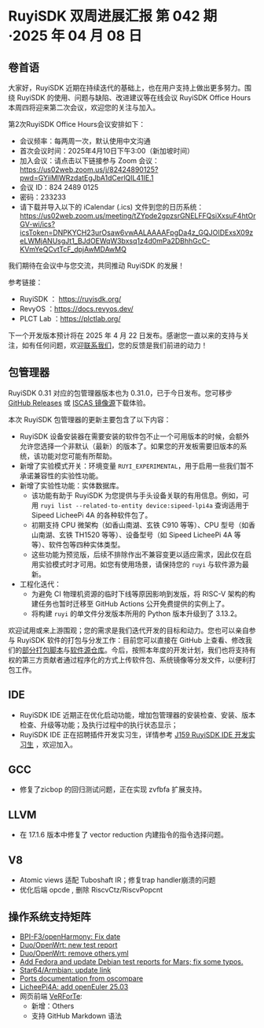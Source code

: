# RuyiSDK 双周进展汇报  第 042 期·2025 年 04 月 08 日

## 卷首语
大家好，RuyiSDK 近期在持续迭代的基础上，也在用户支持上做出更多努力。围绕 RuyiSDK 的使用、问题与缺陷、改进建议等在线会议 RuyiSDK Office Hours 本周四将迎来第二次会议，欢迎您的关注与加入。

第2次RuyiSDK Office Hours会议安排如下：
- 会议频率：每两周一次，默认使用中文沟通 
- 首次会议时间：2025年4月10日下午3:00（新加坡时间） 
- 加入会议：请点击以下链接参与 Zoom 会议：https://us02web.zoom.us/j/82424890125?pwd=GYiiMlWRzdatEgJbA1dCerlQIL41IE.1
- 会议 ID：824 2489 0125
- 密码：233233
- 请下载并导入以下的 iCalendar (.ics) 文件到您的日历系统：
 https://us02web.zoom.us/meeting/tZYpde2gpzsrGNELFFQsiXxsuF4htOrGV-wi/ics?icsToken=DNPKYCH23urOsaw6vwAALAAAAFpgDa4z_GQJOIDExsX09zeLWMjANUsgJt1_BJdOEWqW3bxsq1z4d0mPa2DBhhGcC-KVmYeQCvtTcF_dpjAwMDAwMQ

我们期待在会议中与您交流，共同推动 RuyiSDK 的发展！

参考链接：
- RuyiSDK ： https://ruyisdk.org/
- RevyOS ：https://docs.revyos.dev/  
- PLCT Lab ：https://plctlab.org/

下一个开发版本预计将在 2025 年 4 月 22 日发布。感谢您一直以来的支持与关注，如有任何问题，欢迎[联系我们](https://ruyisdk.org/contact/#%E8%81%94%E7%B3%BB%E6%88%91%E4%BB%AC)，您的反馈是我们前进的动力！

## 包管理器

RuyiSDK 0.31 对应的包管理器版本也为 0.31.0，已于今日发布。您可移步
[GitHub Releases][ruyi-0.31.0-gh] 或 [ISCAS 镜像源][ruyi-0.31.0-iscas]下载体验。

[ruyi-0.31.0-gh]: https://github.com/ruyisdk/ruyi/releases/tag/0.31.0
[ruyi-0.31.0-iscas]: https://mirror.iscas.ac.cn/ruyisdk/ruyi/releases/0.31.0/

本次 RuyiSDK 包管理器的更新主要包含了以下内容：

* RuyiSDK 设备安装器在需要安装的软件包不止一个可用版本的时候，会额外允许您选择一个非默认（最新）的版本了。如果您的开发板需要旧版本的系统，该功能对您可能有所帮助。
* 新增了实验模式开关：环境变量 `RUYI_EXPERIMENTAL`，用于启用一些我们暂不承诺兼容性的实验性功能。
* 新增了实验性功能：实体数据库。
    * 该功能有助于 RuyiSDK 为您提供与手头设备关联的有用信息。例如，可用 `ruyi list --related-to-entity device:sipeed-lpi4a` 查询适用于 Sipeed LicheePi 4A 的各种软件包了。
    * 初期支持 CPU 微架构（如香山南湖、玄铁 C910 等等）、CPU 型号（如香山南湖、玄铁 TH1520 等等）、设备型号（如 Sipeed LicheePi 4A 等等）、软件包等四种实体类型。
    * 这些功能为预览版，后续不排除作出不兼容变更以适应需求，因此仅在启用实验模式时才可用。如您有使用场景，请保持您的 `ruyi` 与软件源为最新。
* 工程化迭代：
    * 为避免 CI 物理机资源的临时下线等原因影响到发版，将 RISC-V 架构的构建任务也暂时迁移至 GitHub Actions 公开免费提供的实例上了。
    * 将构建 `ruyi` 的单文件分发版本所用的 Python 版本升级到了 3.13.2。

欢迎试用或来上游围观；您的需求是我们迭代开发的目标和动力。您也可以亲自参与
RuyiSDK 软件的打包与分发工作：目前您可以直接在 GitHub 上查看、修改我们的[部分打包脚本](https://github.com/ruyisdk/ruyici)与[软件源仓库](https://github.com/ruyisdk/packages-index)。今后，按照本年度的开发计划，我们也将支持有权的第三方贡献者通过程序化的方式上传软件包、系统镜像等分发文件，以便利打包工作。

## IDE
- RuyiSDK IDE 近期正在优化启动功能，增加包管理器的安装检查、安装、版本检查、升级等功能；及执行过程中的执行状态显示；
- RuyiSDK IDE 正在招聘插件开发实习生，详情参考 [J159 RuyiSDK IDE 开发实习生](https://github.com/lazyparser/weloveinterns/blob/master/open-internships.md)  ，欢迎加入。

## GCC
- 修复了zicbop 的回归测试问题，正在实现 zvfbfa 扩展支持。

## LLVM

- 在 17.1.6 版本中修复了 vector reduction 内建指令的指令选择问题。

## V8
- Atomic views 适配 Tuboshaft IR；修复trap handler崩溃的问题
- 优化后端 opcde , 删除 RiscvCtz/RiscvPopcnt

## 操作系统支持矩阵

- [BPI-F3/openHarmony: Fix date](https://github.com/ruyisdk/support-matrix/pull/212)
- [Duo/OpenWrt: new test report](https://github.com/ruyisdk/support-matrix/pull/213)
- [Duo/OpenWrt: remove others.yml](https://github.com/ruyisdk/support-matrix/pull/214)
- [Add Fedora and update Debian test reports for Mars; fix some typos.](https://github.com/ruyisdk/support-matrix/pull/216)
- [Star64/Armbian: update link](https://github.com/ruyisdk/support-matrix/pull/235)
- [Ports documentation from oscompare](https://github.com/ruyisdk/support-matrix/pull/163)
- [LicheePi4A: add openEuler 25.03](https://github.com/ruyisdk/support-matrix/pull/237)
- 网页前端 [VeRForTe](https://github.com/panglars/VeRForTe):
  - 新增：Others
  - 支持 GitHub Markdown 语法
